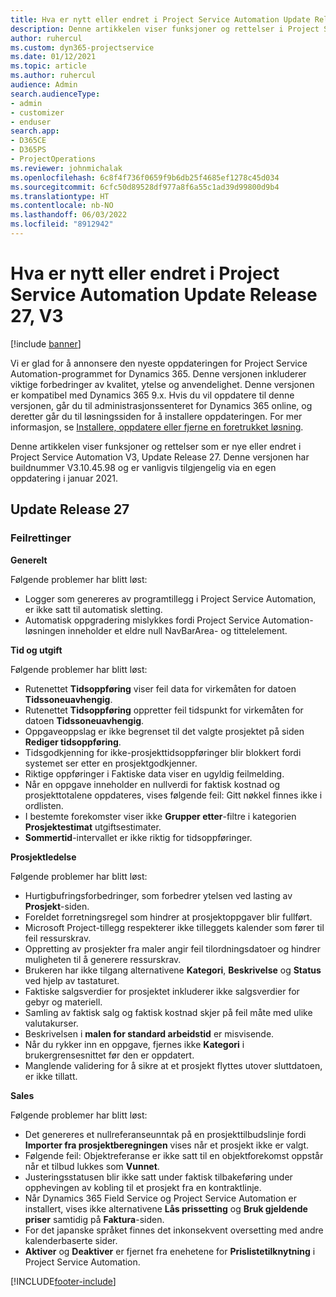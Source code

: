 ```yaml
---
title: Hva er nytt eller endret i Project Service Automation Update Release 27, V3
description: Denne artikkelen viser funksjoner og rettelser i Project Service Automation Update Release 27 V3.
author: ruhercul
ms.custom: dyn365-projectservice
ms.date: 01/12/2021
ms.topic: article
ms.author: ruhercul
audience: Admin
search.audienceType:
- admin
- customizer
- enduser
search.app:
- D365CE
- D365PS
- ProjectOperations
ms.reviewer: johnmichalak
ms.openlocfilehash: 6c8f4f736f0659f9b6db25f4685ef1278c45d034
ms.sourcegitcommit: 6cfc50d89528df977a8f6a55c1ad39d99800d9b4
ms.translationtype: HT
ms.contentlocale: nb-NO
ms.lasthandoff: 06/03/2022
ms.locfileid: "8912942"
---
```

# <a name="whats-new-or-changed-in-project-service-automation-update-release-27-v3"></a>Hva er nytt eller endret i Project Service Automation Update Release 27, V3

[!include [banner](../includes/psa-now-project-operations.md)]

Vi er glad for å annonsere den nyeste oppdateringen for Project Service Automation-programmet for Dynamics 365. Denne versjonen inkluderer viktige forbedringer av kvalitet, ytelse og anvendelighet. Denne versjonen er kompatibel med Dynamics 365 9.x. Hvis du vil oppdatere til denne versjonen, går du til administrasjonssenteret for Dynamics 365 online, og deretter går du til løsningssiden for å installere oppdateringen. For mer informasjon, se [Installere, oppdatere eller fjerne en foretrukket løsning](/power-platform/admin/install-remove-preferred-solution).

Denne artikkelen viser funksjoner og rettelser som er nye eller endret i Project Service Automation V3, Update Release 27. Denne versjonen har buildnummer V3.10.45.98 og er vanligvis tilgjengelig via en egen oppdatering i januar 2021.

## <a name="update-release-27"></a>Update Release 27

### <a name="bug-fixes"></a>Feilrettinger

**Generelt**

Følgende problemer har blitt løst:

- Logger som genereres av programtillegg i Project Service Automation, er ikke satt til automatisk sletting.
- Automatisk oppgradering mislykkes fordi Project Service Automation-løsningen inneholder et eldre null NavBarArea- og tittelelement.

**Tid og utgift**

Følgende problemer har blitt løst:

- Rutenettet **Tidsoppføring** viser feil data for virkemåten for datoen **Tidssoneuavhengig**.
- Rutenettet **Tidsoppføring** oppretter feil tidspunkt for virkemåten for datoen **Tidssoneuavhengig**.
- Oppgaveoppslag er ikke begrenset til det valgte prosjektet på siden **Rediger tidsoppføring**.
- Tidsgodkjenning for ikke-prosjekttidsoppføringer blir blokkert fordi systemet ser etter en prosjektgodkjenner.
- Riktige oppføringer i Faktiske data viser en ugyldig feilmelding.
- Når en oppgave inneholder en nullverdi for faktisk kostnad og prosjekttotalene oppdateres, vises følgende feil: Gitt nøkkel finnes ikke i ordlisten.
- I bestemte forekomster viser ikke **Grupper etter**-filtre i kategorien **Prosjektestimat** utgiftsestimater.
- **Sommertid**-intervallet er ikke riktig for tidsoppføringer.

**Prosjektledelse**

Følgende problemer har blitt løst:

- Hurtigbufringsforbedringer, som forbedrer ytelsen ved lasting av **Prosjekt**-siden.
- Foreldet forretningsregel som hindrer at prosjektoppgaver blir fullført.
- Microsoft Project-tillegg respekterer ikke tilleggets kalender som fører til feil ressurskrav.
- Oppretting av prosjekter fra maler angir feil tilordningsdatoer og hindrer muligheten til å generere ressurskrav.
- Brukeren har ikke tilgang alternativene **Kategori**, **Beskrivelse** og **Status** ved hjelp av tastaturet.
- Faktiske salgsverdier for prosjektet inkluderer ikke salgsverdier for gebyr og materiell.
- Samling av faktisk salg og faktisk kostnad skjer på feil måte med ulike valutakurser.
- Beskrivelsen i **malen for standard arbeidstid** er misvisende.
- Når du rykker inn en oppgave, fjernes ikke **Kategori** i brukergrensesnittet før den er oppdatert.
- Manglende validering for å sikre at et prosjekt flyttes utover sluttdatoen, er ikke tillatt.

**Sales**

Følgende problemer har blitt løst:

- Det genereres et nullreferanseunntak på en prosjekttilbudslinje fordi **Importer fra prosjektberegningen** vises når et prosjekt ikke er valgt.
- Følgende feil: Objektreferanse er ikke satt til en objektforekomst oppstår når et tilbud lukkes som **Vunnet**.
- Justeringsstatusen blir ikke satt under faktisk tilbakeføring under opphevingen av kobling til et prosjekt fra en kontraktlinje.
- Når Dynamics 365 Field Service og Project Service Automation er installert, vises ikke alternativene **Lås prissetting** og **Bruk gjeldende priser** samtidig på **Faktura**-siden.
- For det japanske språket finnes det inkonsekvent oversetting med andre kalenderbaserte sider.
- **Aktiver** og **Deaktiver** er fjernet fra enehetene for **Prislistetilknytning** i Project Service Automation.


[!INCLUDE[footer-include](../includes/footer-banner.md)]
